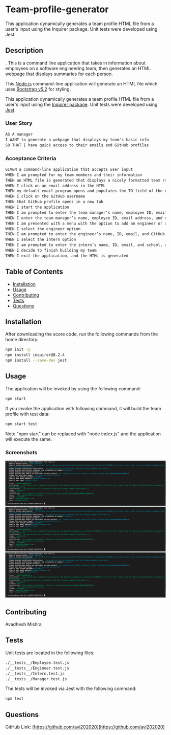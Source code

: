 # Team-profile-generator
This application dynamically generates a team profile HTML file from a user's input using the Inquirer package. Unit tests were developed using Jest.


## Description

. This is a command line application that takes in information about employees on a software engineering team, then generates an HTML webpage that displays summaries for each person.

This [Node.js](https://nodejs.org/en/) command-line application will generate an HTML file which uses [Bootstrap v5.2](https://getbootstrap.com/) for styling.

This application dynamically generates a team profile HTML file from a user's input using the [Inquirer package](https://www.npmjs.com/package/inquirer/v/8.2.4). Unit tests were developed using [Jest](https://jestjs.io/).

### User Story

```md
AS A manager
I WANT to generate a webpage that displays my team's basic info
SO THAT I have quick access to their emails and GitHub profiles
```

### Acceptance Criteria

```md
GIVEN a command-line application that accepts user input
WHEN I am prompted for my team members and their information
THEN an HTML file is generated that displays a nicely formatted team roster based on user input
WHEN I click on an email address in the HTML
THEN my default email program opens and populates the TO field of the email with the address
WHEN I click on the GitHub username
THEN that GitHub profile opens in a new tab
WHEN I start the application
THEN I am prompted to enter the team manager’s name, employee ID, email address, and office number
WHEN I enter the team manager’s name, employee ID, email address, and office number
THEN I am presented with a menu with the option to add an engineer or an intern or to finish building my team
WHEN I select the engineer option
THEN I am prompted to enter the engineer’s name, ID, email, and GitHub username, and I am taken back to the menu
WHEN I select the intern option
THEN I am prompted to enter the intern’s name, ID, email, and school, and I am taken back to the menu
WHEN I decide to finish building my team
THEN I exit the application, and the HTML is generated
```

## Table of Contents

- [Installation](#installation)
- [Usage](#usage)
- [Contributing](#contributing)
- [Tests](#tests)
- [Questions](#questions)

## Installation

After downloading the score code, run the following commands from the home directory.

```bash
npm init -y
npm install inquirer@8.2.4
npm install --save-dev jest
```

## Usage

The application will be invoked by using the following command:

```bash
npm start
```

If you invoke the application with following command, it will build the team profile with test data:

```bash
npm start test
```

Note "npm start" can be replaced with "node index.js" and the application will execute the same.

### Screenshots

![Application Execution Demo](https://github.com/avi202020/team-profile-generator/blob/main/screenshots/application_execution_demo.png)
![Application Output Demo](https://github.com/avi202020/team-profile-generator/blob/main/screenshots/application_execution_demo.png)
![Test Exsecution Demo](https://github.com/avi202020/team-profile-generator/blob/main/screenshots/application_execution_demo.png)

## Contributing
Avadhesh Mishra


## Tests

Unit tests are located in the following files:

```md
./__tests__/Employee.test.js
./__tests__/Engineer.test.js
./__tests__/Intern.test.js
./__tests__/Manager.test.js
```

The tests will be invoked via Jest with the following command:

```bash
npm test
```

## Questions

GitHub Link: [https://github.com/avi202020](https://github.com/avi202020)